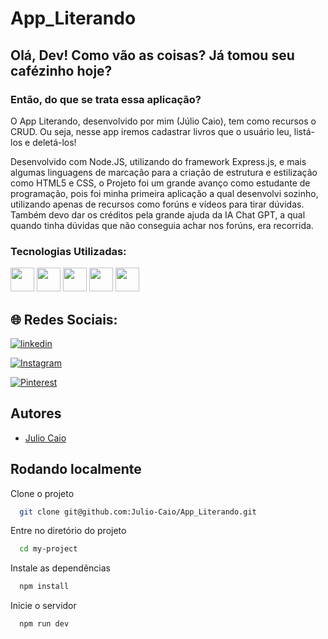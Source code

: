 # App_Literando

## Olá, Dev! Como vão as coisas? Já tomou seu cafézinho hoje?

### Então, do que se trata essa aplicação?

O App Literando, desenvolvido por mim (Júlio Caio), tem como recursos o CRUD. Ou seja, nesse app iremos cadastrar livros que o usuário leu, listá-los e deletá-los!

Desenvolvido com Node.JS, utilizando do framework Express.js, e mais algumas linguagens de marcação para a criação de estrutura e estilização como HTML5 e CSS, o Projeto foi um grande avanço como estudante de programação, pois foi minha primeira aplicação a qual desenvolvi sozinho, utilizando apenas de recursos como forúns e vídeos para tirar dúvidas.
Também devo dar os créditos pela grande ajuda da IA Chat GPT, a qual quando tinha dúvidas que não conseguia achar nos forúns, era recorrida.

### Tecnologias Utilizadas:

<div style= "display: inline-block">
<img src="https://cdn.jsdelivr.net/gh/devicons/devicon/icons/nodejs/nodejs-original.svg" width="38" height="38"/>
<img src="https://cdn.jsdelivr.net/gh/devicons/devicon/icons/mongodb/mongodb-original.svg" width="38" height="38"/>
<img src="https://cdn.jsdelivr.net/gh/devicons/devicon/icons/html5/html5-original.svg" width="38" height="38"/>
<img src="https://cdn.jsdelivr.net/gh/devicons/devicon/icons/css3/css3-original.svg" width="38" height="38"/>
<img src="https://cdn.jsdelivr.net/gh/devicons/devicon/icons/javascript/javascript-original.svg" width="38" height="38"/>
</div>

## 🌐 Redes Sociais:
[![linkedin](https://img.shields.io/badge/linkedin-0A66C2?style=for-the-badge&logo=linkedin&logoColor=white)](https://www.linkedin.com/in/juliocaio-r-santos)

[![Instagram](https://img.shields.io/badge/Instagram-%23E4405F?style=for-the-badge&logo=instagram&logoColor=white)](https://instagram.com/https://www.instagram.com/juliocaiordos/)

[![Pinterest](https://img.shields.io/badge/Pinterest-%23E60023?style=for-the-badge&logo=Pinterest&logoColor=white)](https://pinterest.com/https://br.pinterest.com/juliocaiorodriguesdossantos/)

## Autores

- [Julio Caio](https://www.github.com/Julio-Caio)


## Rodando localmente

Clone o projeto

```bash
  git clone git@github.com:Julio-Caio/App_Literando.git
```

Entre no diretório do projeto

```bash
  cd my-project
```

Instale as dependências

```bash
  npm install
```

Inicie o servidor

```bash
  npm run dev
```

